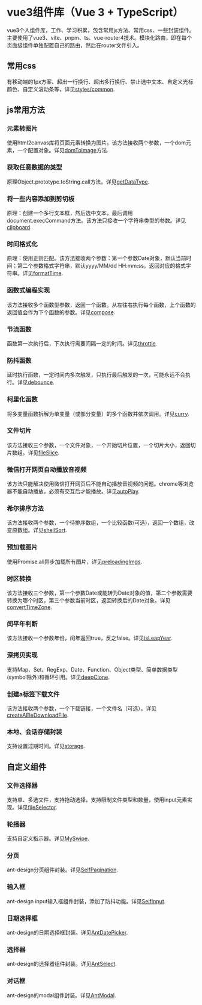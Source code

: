 # vue3组件库（Vue 3 + TypeScript）
vue3个人组件库，工作、学习积累，包含常用js方法、常用css、一些封装组件。  
主要使用了vue3、vite、pnpm、ts、vue-router4技术。模块化路由，即在每个页面级组件单独配置自己的路由，然后在router文件引入。

## 常用css
有移动端的1px方案、超出一行换行、超出多行换行、禁止选中文本、自定义光标颜色、自定义滚动条等，详见[styles/common](./src/styles/common.css).

## js常用方法
### 元素转图片
使用html2canvas库将页面元素转换为图片。该方法接收两个参数，一个dom元素，一个配置对象。详见[domToImage](./src/utils/domToImg.ts)方法.  
### 获取任意数据的类型
原理Object.prototype.toString.call方法。详见[getDataType](./src/utils/index.ts).  
### 将一些内容添加到剪切板
原理：创建一个多行文本框，然后选中文本，最后调用document.execCommand方法。该方法只接收一个字符串类型的参数。详见[clipboard](./src/utils/index.ts).  
### 时间格式化
原理：使用正则匹配。该方法接收两个参数：第一个参数Date对象，默认当前时间；第二个参数格式字符串，默认yyyy/MM/dd HH:mm:ss。返回对应的格式字符串。详见[formatTime](./src/utils/index.ts).  
### 函数式编程实现
该方法接收多个函数型参数，返回一个函数。从左往右执行每个函数，上个函数的返回值会作为下个函数的参数。详见[compose](./src/utils/index.ts).  
### 节流函数
函数第一次执行后，下次执行需要间隔一定的时间。详见[throttle](./src/utils/index.ts).  
### 防抖函数
延时执行函数，一定时间内多次触发，只执行最后触发的一次，可能永远不会执行。详见[debounce](./src/utils/index.ts).  
### 柯里化函数
将多变量函数拆解为单变量（或部分变量）的多个函数并依次调用。详见[curry](./src/utils/index.ts).  
### 文件切片
该方法接收三个参数，一个文件对象，一个开始切片位置，一个切片大小，返回切片数组。详见[fileSlice](./src/utils/index.ts).  
### 微信打开网页自动播放音视频
该方法只能解决使用微信打开网页后不能自动播放音视频的问题。chrome等浏览器不能自动播放，必须有交互后才能播放。详见[autoPlay](./src/utils/wxAutoPlay.ts).  
### 希尔排序方法
该方法接收两个参数，一个待排序数组，一个比较函数(可选)，返回一个数组，改变原数组。详见[shellSort](./src/utils/index.ts).  
### 预加载图片
使用Promise.all异步加载所有图片，详见[preloadingImgs](./src/utils/index.ts).  
### 时区转换
该方法接收三个参数，第一个参数Date或能转为Date对象的值，第二个参数需要转换为哪个时区，第三个参数当前时区，返回转换后的Date对象。详见[convertTimeZone](./src/utils/index.ts).  
### 闰平年判断
该方法接收一个参数年份，闰年返回true，反之false。详见[isLeapYear](./src/utils/index.ts).  
### 深拷贝实现
支持Map、Set、RegExp、Date、Function、Object类型、简单数据类型(symbol除外)和循环引用。详见[deepClone](./src/utils/index.ts).  
### 创建a标签下载文件
该方法接收两个参数，一个下载链接，一个文件名（可选）。详见[createAEleDownloadFile](./src/utils/index.ts).  
### 本地、会话存储封装
支持设置过期时间。详见[storage](./src/utils/storage.ts).  

## 自定义组件
### 文件选择器
支持单、多选文件，支持拖动选择，支持限制文件类型和数量，使用input元素实现。详见[fileSelector](./src/components/FileSelector/index.vue).  
### 轮播器
支持自定义指示器。详见[MySwipe](./src/components/MySwipe/index.vue).  
### 分页
ant-design分页组件封装。详见[SelfPagination](./src/components/SelfPagination/index.vue).  
### 输入框
ant-design input输入框组件封装，添加了防抖功能。详见[SelfInput](./src/components/SelfInput/index.vue).  
### 日期选择框
ant-design的日期选择框封装。详见[AntDatePicker](./src/components/AntDatePicker/index.vue).
### 选择器
ant-design的选择器组件封装。详见[AntSelect](./src/components/AntSelect/index.vue).
### 对话框
ant-design的modal组件封装。详见[AntModal](./src/components/AntModal/index.vue).